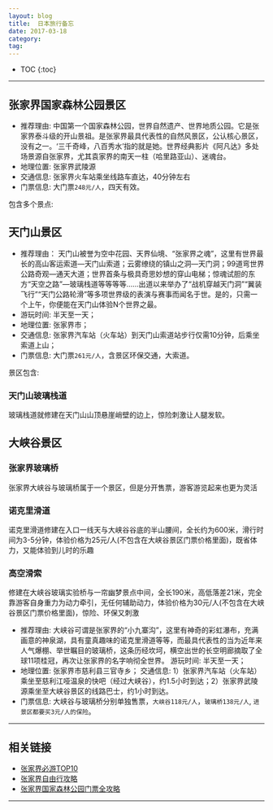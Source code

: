 ```yaml
---
layout: blog
title:  日本旅行备忘
date: 2017-03-18
category:
tag:
---
```



* TOC
{:toc}

*****

## 张家界国家森林公园景区

* 推荐理由: 中国第一个国家森林公园，世界自然遗产、世界地质公园。它是张家界泰斗级的开山景祖。是张家界最具代表性的自然风景区，公认核心景区，没有之一。‘三千奇峰，八百秀水’指的就是她。世界经典影片《阿凡达》多处场景源自张家界，尤其袁家界的南天一柱（哈里路亚山）、迷魂台。
* 地理位置: 张家界武陵源
* 交通信息: 张家界火车站乘坐线路车直达，40分钟左右
* 门票信息: 大门票`248元/人`，四天有效。

包含多个景点:
###

## 天门山景区

* 推荐理由： 天门山被誉为空中花园、天界仙境、“张家界之魂”，这里有世界最长的高山客运索道—天门山索道；云雾缭绕的镇山之洞—天门洞；99道弯世界公路奇观—通天大道；世界首条与极具奇思妙想的穿山电梯；惊魂试胆的东方“天空之路”—玻璃栈道等等等等......出道以来举办了“战机穿越天门洞”“翼装飞行”“天门公路轮滑”等多项世界级的表演与赛事而闻名于世。是的，只需一个上午，你便能在天门山体验N个世界之最。
* 游玩时间: 半天至一天；
* 地理位置: 张家界市；
* 交通信息: 张家界汽车站（火车站）到天门山索道站步行仅需10分钟，后乘坐索道上山；
* 门票信息: 大门票`261元/人`，含景区环保交通，大索道。

景区包含:

### 天门山玻璃栈道
玻璃栈道就修建在天门山山顶悬崖峭壁的边上，惊险刺激让人腿发软。

## 大峡谷景区

### 张家界玻璃桥
张家界大峡谷与玻璃桥属于一个景区，但是分开售票，游客游览起来也更为灵活

### 诺克里滑道
诺克里滑道修建在入口一线天与大峡谷谷底的半山腰间，全长约为600米，滑行时间为3-5分钟，体验价格为25元/人(不包含在大峡谷景区门票价格里面)，既省体力，又能体验到儿时的乐趣

### 高空滑索
修建在大峡谷玻璃实验桥与一帘幽梦景点中间，全长190米，高低落差21米，完全靠游客自身重力为动力牵引，无任何辅助动力，体验价格为30元/人(不包含在大峡谷景区门票价格里面)，惊险、环保又刺激

* 推荐理由: 大峡谷可谓是张家界的“小九寨沟”，这里有神奇的彩虹瀑布，充满画意的神泉湖，具有童真趣味的诺克里滑道等等，而最具代表性的当为近年来人气爆棚、举世瞩目的玻璃桥，这条历经坎坷，横空出世的长空明廊摘取了全球11项桂冠，再次让张家界的名字响彻全世界。
游玩时间: 半天至一天；
* 地理位置: 张家界市慈利县三官寺乡；
交通信息: 1）张家界汽车站（火车站）乘坐至慈利江哑温泉的快吧（经过大峡谷），约1.5小时到达；2）张家界武陵源乘坐至大峡谷景区的线路巴士，约1小时到达。
* 门票信息: 大峡谷与玻璃桥分别单独售票，`大峡谷118元/人`，`玻璃桥138元/人`, `进景区都要买3元/人的保险`。

*****

## 相关链接

* [张家界必游TOP10](http://www.mafengwo.cn/jd/10267/13313.html)
* [张家界自由行攻略](http://www.mafengwo.cn/gonglve/ziyouxing/1937.html)
* [张家界国家森林公园门票全攻略](http://www.mafengwo.cn/gonglve/ziyouxing/17616.html)

*****
